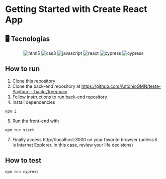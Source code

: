 # Getting Started with Create React App

## 🖥 Tecnologias
<p align="center">
	<img alt="html5" src="https://img.shields.io/badge/HTML5-E34F26?style=for-the-badge&logo=html5&logoColor=white" />
	<img alt="css3" src="https://img.shields.io/badge/CSS3-1572B6?style=for-the-badge&logo=css3&logoColor=white" />
	<img alt="javascript" src="https://img.shields.io/badge/JavaScript-F7DF1E?style=for-the-badge&logo=javascript&logoColor=black" />
  <img alt="react" src="https://img.shields.io/badge/React-20232A?style=for-the-badge&logo=react&logoColor=61DAFB"/>
  <img alt="cypress" src="https://img.shields.io/badge/MUI-%230081CB.svg?style=for-the-badge&logo=mui&logoColor=white"/>
  <img alt="cypress" src="https://img.shields.io/badge/-cypress-%23E5E5E5?style=for-the-badge&logo=cypress&logoColor=058a5e"/>
  

</p>

## How to run

1. Clone this repository
2. Clone the back-end repository at https://github.com/AntonioGMN/teste-Paytour---back-/tree/main
3. Follow instructions to run back-end repository
4. Install dependencies
```bash
npm i
```
5. Run the front-end with
```bash
npm run start
```

7. Finally access http://localhost:3000 on your favorite browser (unless it is Internet Explorer. In this case, review your life decisions)

## How to test

```bash
npm run cypress
```

